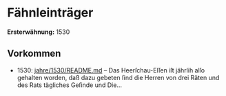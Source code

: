 # Fähnleinträger

**Ersterwähnung:** 1530

## Vorkommen
- 1530: [jahre/1530/README.md](../jahre/1530/README.md) – Das Heerſchau-Eſſen iſt jährlih alſo gehalten worden,
daß dazu gebeten ſind die Herren von drei Räten und
des Rats tägliches Geſinde und Die...

